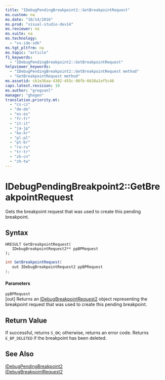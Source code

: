 ```yaml
---
title: "IDebugPendingBreakpoint2::GetBreakpointRequest"
ms.custom: na
ms.date: "10/14/2016"
ms.prod: "visual-studio-dev14"
ms.reviewer: na
ms.suite: na
ms.technology: 
  - "vs-ide-sdk"
ms.tgt_pltfrm: na
ms.topic: "article"
f1_keywords: 
  - "IDebugPendingBreakpoint2::GetBreakpointRequest"
helpviewer_keywords: 
  - "IDebugPendingBreakpoint2::GetBreakpointRequest method"
  - "GetBreakpointRequest method"
ms.assetid: cb1e36aa-4302-455c-98fb-6638a1ef5c46
caps.latest.revision: 10
ms.author: "gregvanl"
manager: "ghogen"
translation.priority.mt: 
  - "cs-cz"
  - "de-de"
  - "es-es"
  - "fr-fr"
  - "it-it"
  - "ja-jp"
  - "ko-kr"
  - "pl-pl"
  - "pt-br"
  - "ru-ru"
  - "tr-tr"
  - "zh-cn"
  - "zh-tw"
---
```

# IDebugPendingBreakpoint2::GetBreakpointRequest
Gets the breakpoint request that was used to create this pending breakpoint.  
  
## Syntax  
  
```cpp#  
HRESULT GetBreakpointRequest(   
   IDebugBreakpointRequest2** ppBPRequest  
);  
```  
  
```c#  
int GetBreakpointRequest(   
   out IDebugBreakpointRequest2 ppBPRequest  
);  
```  
  
#### Parameters  
 `ppBPRequest`  
 [out] Returns an [IDebugBreakpointRequest2](../extensibility/idebugbreakpointrequest2.md) object representing the breakpoint request that was used to create this pending breakpoint.  
  
## Return Value  
 If successful, returns `S_OK`; otherwise, returns an error code. Returns `E_BP_DELETED` if the breakpoint has been deleted.  
  
## See Also  
 [IDebugPendingBreakpoint2](../extensibility/idebugpendingbreakpoint2.md)   
 [IDebugBreakpointRequest2](../extensibility/idebugbreakpointrequest2.md)
